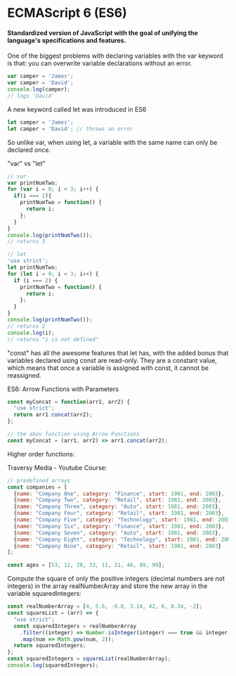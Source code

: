 # ECMAScript 6 (ES6)

#### Standardized version of JavaScript with the goal of unifying the language's specifications and features.

One of the biggest problems with declaring variables with the var keyword is that:
you can overwrite variable declarations without an error.

```javascript
var camper = 'James';
var camper = 'David';
console.log(camper);
// logs 'David'
```

A new keyword called let was introduced in ES6

```javascript
let camper = 'James';
let camper = 'David'; // throws an error
```
So unlike var, when using let, a variable with the same name can only be declared once.

"var" vs "let"
```javascript
// var
var printNumTwo;
for (var i = 0; i < 3; i++) {
  if(i === 2){
    printNumTwo = function() {
      return i;
    };
  }
}
console.log(printNumTwo());
// returns 3

// let
'use strict';
let printNumTwo;
for (let i = 0; i < 3; i++) {
  if (i === 2) {
    printNumTwo = function() {
      return i;
    };
  }
}
console.log(printNumTwo());
// returns 2
console.log(i);
// returns "i is not defined"
```
"const" has all the awesome features that let has, with the added bonus that variables declared using const are read-only. They are a constant value, which means that once a variable is assigned with const, it cannot be reassigned.

ES6: Arrow Functions with Parameters

```javascript
const myConcat = function(arr1, arr2) {
  "use strict";
  return arr1.concat(arr2);
};

// the abov function using Arrow Functions
const myConcat = (arr1, arr2) => arr1.concat(arr2);

```
Higher order functions:

Traversy Media - Youtube Course:
```javascript
// predefined arrays
const companies = [
  {name: "Company One", category: "Finance", start: 1981, end: 2003},
  {name: "Company Two", category: "Retail", start: 1981, end: 2003},
  {name: "Company Three", category: "Auto", start: 1981, end: 2003},
  {name: "Company Four", category: "Retail", start: 1981, end: 2003},
  {name: "Company Five", category: "Technology", start: 1981, end: 2003},
  {name: "Company Six", category: "Finance", start: 1981, end: 2003},
  {name: "Company Seven", category: "Auto", start: 1981, end: 2003},
  {name: "Company Eight", category: "Technology", start: 1981, end: 2003},
  {name: "Company Nine", category: "Retail", start: 1981, end: 2003}
];

const ages = [53, 12, 28, 33, 11, 21, 46, 89, 99];
```

Compute the square of only the positive integers (decimal numbers are not integers) in the array realNumberArray and store the new array in the variable squaredIntegers:

```javascript
const realNumberArray = [4, 5.6, -9.8, 3.14, 42, 6, 8.34, -2];
const squareList = (arr) => {
  "use strict";
  const squaredIntegers = realNumberArray
    .filter((integer) => Number.isInteger(integer) === true && integer > 0)
    .map(num => Math.pow(num, 2));
  return squaredIntegers;
};
const squaredIntegers = squareList(realNumberArray);
console.log(squaredIntegers);
```
